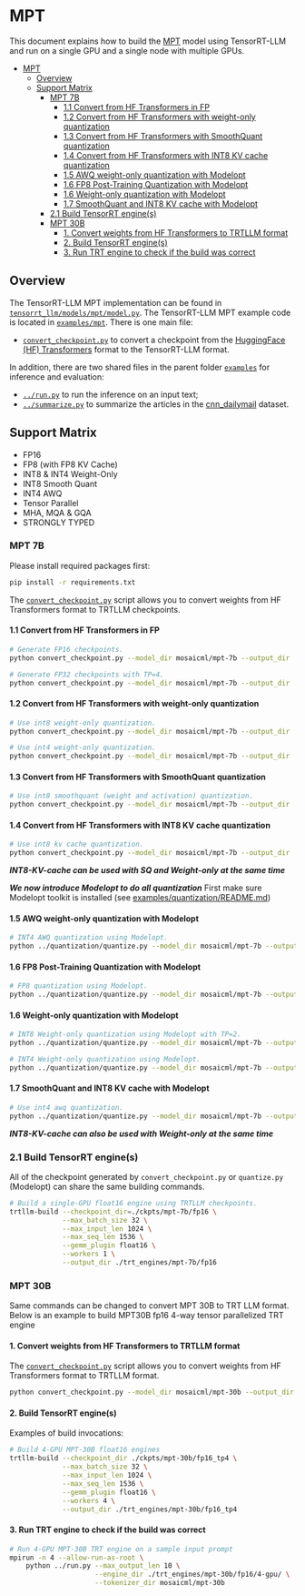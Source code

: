 # MPT

This document explains how to build the [MPT](https://huggingface.co/mosaicml/mpt-7b) model using TensorRT-LLM and run on a single GPU and a single node with multiple GPUs.

- [MPT](#mpt)
  - [Overview](#overview)
  - [Support Matrix](#support-matrix)
    - [MPT 7B](#mpt-7b)
      - [1.1 Convert from HF Transformers in FP](#11-convert-from-hf-transformers-in-fp)
      - [1.2 Convert from HF Transformers with weight-only quantization](#12-convert-from-hf-transformers-with-weight-only-quantization)
      - [1.3 Convert from HF Transformers with SmoothQuant quantization](#13-convert-from-hf-transformers-with-smoothquant-quantization)
      - [1.4 Convert from HF Transformers with INT8 KV cache quantization](#14-convert-from-hf-transformers-with-int8-kv-cache-quantization)
      - [1.5 AWQ weight-only quantization with Modelopt](#15-awq-weight-only-quantization-with-modelopt)
      - [1.6 FP8 Post-Training Quantization with Modelopt](#16-fp8-post-training-quantization-with-modelopt)
      - [1.6 Weight-only quantization with Modelopt](#16-weight-only-quantization-with-modelopt)
      - [1.7 SmoothQuant and INT8 KV cache with Modelopt](#17-smoothquant-and-int8-kv-cache-with-modelopt)
    - [2.1 Build TensorRT engine(s)](#21-build-tensorrt-engines)
    - [MPT 30B](#mpt-30b)
      - [1. Convert weights from HF Transformers to TRTLLM format](#1-convert-weights-from-hf-transformers-to-trtllm-format)
      - [2. Build TensorRT engine(s)](#2-build-tensorrt-engines)
      - [3. Run TRT engine to check if the build was correct](#3-run-trt-engine-to-check-if-the-build-was-correct)

## Overview

The TensorRT-LLM MPT implementation can be found in [`tensorrt_llm/models/mpt/model.py`](../../tensorrt_llm/models/mpt/model.py). The TensorRT-LLM MPT example code is located in [`examples/mpt`](./). There is one main file:

* [`convert_checkpoint.py`](./convert_checkpoint.py) to convert a checkpoint from the [HuggingFace (HF) Transformers](https://github.com/huggingface/transformers) format to the TensorRT-LLM format.

In addition, there are two shared files in the parent folder [`examples`](../) for inference and evaluation:

* [`../run.py`](../run.py) to run the inference on an input text;
* [`../summarize.py`](../summarize.py) to summarize the articles in the [cnn_dailymail](https://huggingface.co/datasets/cnn_dailymail) dataset.

## Support Matrix
  * FP16
  * FP8 (with FP8 KV Cache)
  * INT8 & INT4 Weight-Only
  * INT8 Smooth Quant
  * INT4 AWQ
  * Tensor Parallel
  * MHA, MQA & GQA
  * STRONGLY TYPED

### MPT 7B

Please install required packages first:

```bash
pip install -r requirements.txt
```

The [`convert_checkpoint.py`](./convert_checkpoint.py) script allows you to convert weights from HF Transformers format to TRTLLM checkpoints.

#### 1.1 Convert from HF Transformers in FP

```bash
# Generate FP16 checkpoints.
python convert_checkpoint.py --model_dir mosaicml/mpt-7b --output_dir ./ckpts/mpt-7b/fp16/ --dtype float16

# Generate FP32 checkpoints with TP=4.
python convert_checkpoint.py --model_dir mosaicml/mpt-7b --output_dir ./ckpts/mpt-7b/fp32_tp4/ --dtype float32 --tp_size 4
```

#### 1.2 Convert from HF Transformers with weight-only quantization

```bash
# Use int8 weight-only quantization.
python convert_checkpoint.py --model_dir mosaicml/mpt-7b --output_dir ./ckpts/mpt-7b/int8_wo/ --use_weight_only

# Use int4 weight-only quantization.
python convert_checkpoint.py --model_dir mosaicml/mpt-7b --output_dir ./ckpts/mpt-7b/int4_wo/ --use_weight_only --weight_only_precision int4
```

#### 1.3 Convert from HF Transformers with SmoothQuant quantization

```bash
# Use int8 smoothquant (weight and activation) quantization.
python convert_checkpoint.py --model_dir mosaicml/mpt-7b --output_dir ./ckpts/mpt-7b/int8_sq/ --smoothquant 0.5
```

#### 1.4 Convert from HF Transformers with INT8 KV cache quantization

```bash
# Use int8 kv cache quantization.
python convert_checkpoint.py --model_dir mosaicml/mpt-7b --output_dir ./ckpts/mpt-7b/fp16_int8kv/ --dtype float16 --calibrate_kv_cache
```
***INT8-KV-cache can be used with SQ and Weight-only at the same time***


***We now introduce Modelopt to do all quantization***
First make sure Modelopt toolkit is installed (see [examples/quantization/README.md](/examples/quantization/README.md#preparation))

#### 1.5 AWQ weight-only quantization with Modelopt

```bash
# INT4 AWQ quantization using Modelopt.
python ../quantization/quantize.py --model_dir mosaicml/mpt-7b --output_dir ./ckpts/mpt-7b/int4_awq/ --qformat int4_awq
```

#### 1.6 FP8 Post-Training Quantization with Modelopt

```bash
# FP8 quantization using Modelopt.
python ../quantization/quantize.py --model_dir mosaicml/mpt-7b --output_dir ./ckpts/mpt-7b/fp8/ --qformat fp8 --kv_cache_dtype fp8
```

#### 1.6 Weight-only quantization with Modelopt

```bash
# INT8 Weight-only quantization using Modelopt with TP=2.
python ../quantization/quantize.py --model_dir mosaicml/mpt-7b --output_dir ./ckpts/mpt-7b/int8_wo/ --qformat int8_wo --tp_size 2

# INT4 Weight-only quantization using Modelopt.
python ../quantization/quantize.py --model_dir mosaicml/mpt-7b --output_dir ./ckpts/mpt-7b/int4_wo/ --qformat int4_wo
```

#### 1.7 SmoothQuant and INT8 KV cache with Modelopt

```bash
# Use int4 awq quantization.
python ../quantization/quantize.py --model_dir mosaicml/mpt-7b --output_dir ./ckpts/mpt-7b/sq_int8kv/ --qformat int8_sq --kv_cache_dtype int8
```
***INT8-KV-cache can also be used with Weight-only at the same time***


### 2.1 Build TensorRT engine(s)

All of the checkpoint generated by `convert_checkpoint.py` or `quantize.py` (Modelopt) can share the same building commands.

```bash
# Build a single-GPU float16 engine using TRTLLM checkpoints.
trtllm-build --checkpoint_dir=./ckpts/mpt-7b/fp16 \
             --max_batch_size 32 \
             --max_input_len 1024 \
             --max_seq_len 1536 \
             --gemm_plugin float16 \
             --workers 1 \
             --output_dir ./trt_engines/mpt-7b/fp16
```

### MPT 30B

Same commands can be changed to convert MPT 30B to TRT LLM format. Below is an example to build MPT30B fp16 4-way tensor parallelized TRT engine

#### 1. Convert weights from HF Transformers to TRTLLM format

The [`convert_checkpoint.py`](./convert_checkpoint.py) script allows you to convert weights from HF Transformers format to TRTLLM format.

```bash
python convert_checkpoint.py --model_dir mosaicml/mpt-30b --output_dir ./ckpts/mpt-30b/fp16_tp4/ --tp_szie 4 --dtype float16
```

#### 2. Build TensorRT engine(s)

Examples of build invocations:

```bash
# Build 4-GPU MPT-30B float16 engines
trtllm-build --checkpoint_dir ./ckpts/mpt-30b/fp16_tp4 \
             --max_batch_size 32 \
             --max_input_len 1024 \
             --max_seq_len 1536 \
             --gemm_plugin float16 \
             --workers 4 \
             --output_dir ./trt_engines/mpt-30b/fp16_tp4
```

#### 3. Run TRT engine to check if the build was correct

```bash
# Run 4-GPU MPT-30B TRT engine on a sample input prompt
mpirun -n 4 --allow-run-as-root \
    python ../run.py --max_output_len 10 \
                     --engine_dir ./trt_engines/mpt-30b/fp16/4-gpu/ \
                     --tokenizer_dir mosaicml/mpt-30b
```
